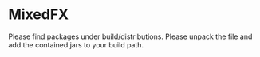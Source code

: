 # MixedFX

Please find packages under build/distributions.
Please unpack the file and add the contained jars to your build path.